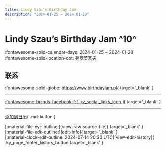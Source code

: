 ```yaml
---
title: Lindy Szau’s Birthday Jam
description: "2024-01-25 ~ 2024-01-28"
---
```


# Lindy Szau’s Birthday Jam ^10^

:fontawesome-solid-calendar-days: 2024-01-25 ~ 2024-01-28  
:fontawesome-solid-location-dot: 弗罗茨瓦夫  

## 联系

:fontawesome-solid-globe: <https://www.birthdayjam.pl>{ target='_blank' }  

---

 [:fontawesome-brands-facebook-f:{ .ky_social_links_icon }](https://www.facebook.com/events/3548474055412252){ target='_blank' }

---

[添加到日历](https://swing.news/ics/zh-Hans/2024/pl/lindy-szaus-birthday-jam-2024.ics){ .md-button }

<div class="ky_page_footer" markdown>
<div class="ky_page_footer_trailing" markdown="span">
[:material-file-eye-outline:][view-raw-source-file]{ target='_blank' }
[:material-file-edit-outline:][edit-info]{ target='_blank' }
</div>
<div class="ky_page_footer_leading" markdown="span">
[:material-clock-edit-outline: 2024-07-14 20:30 UTC][view-edit-history]{ .ky_page_footer_history_button target='_blank' }
</div>
</div>

[view-raw-source-file]: https://github.com/swingdance/events/blob/main/2024/pl/lindy-szaus-birthday-jam-2024.json "查看原始源文件"
[edit-info]: https://github.com/swingdance/events/issues/new?assignees=&labels=update+event&projects=&template=03-update_entity.yml&title=%5B2024%2Fpl%5D%20Lindy%20Szau%E2%80%99s%20Birthday%20Jam&region=pl&year=2024&id=lindy-szaus-birthday-jam-2024&name=Lindy%20Szau%E2%80%99s%20Birthday%20Jam&org_id= "编辑信息"

[view-edit-history]: https://github.com/swingdance/events/commits/main/2024/pl/lindy-szaus-birthday-jam-2024.json "查看编辑历史"

